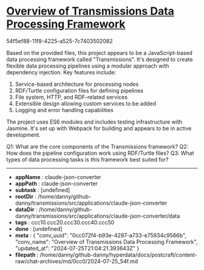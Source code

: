 # [Overview of Transmissions Data Processing Framework](https://claude.ai/chat/0cc072f4-b93e-4297-a733-e75934c9566b)

54f5ef88-11f8-4225-a525-7c7403502082

 Based on the provided files, this project appears to be a JavaScript-based data processing framework called "Transmissions". It's designed to create flexible data processing pipelines using a modular approach with dependency injection. Key features include:

1. Service-based architecture for processing nodes
2. RDF/Turtle configuration files for defining pipelines
3. File system, HTTP, and RDF-related services
4. Extensible design allowing custom services to be added
5. Logging and error handling capabilities

The project uses ES6 modules and includes testing infrastructure with Jasmine. It's set up with Webpack for building and appears to be in active development.

Q1: What are the core components of the Transmissions framework?
Q2: How does the pipeline configuration work using RDF/Turtle files?
Q3: What types of data processing tasks is this framework best suited for?

---

* **appName** : claude-json-converter
* **appPath** : claude-json-converter
* **subtask** : [undefined]
* **rootDir** : /home/danny/github-danny/transmissions/src/applications/claude-json-converter
* **dataDir** : /home/danny/github-danny/transmissions/src/applications/claude-json-converter/data
* **tags** : ccc10.ccc20.ccc30.ccc40.ccc50
* **done** : [undefined]
* **meta** : {
  "conv_uuid": "0cc072f4-b93e-4297-a733-e75934c9566b",
  "conv_name": "Overview of Transmissions Data Processing Framework",
  "updated_at": "2024-07-25T21:04:21.393643Z"
}
* **filepath** : /home/danny/github-danny/hyperdata/docs/postcraft/content-raw/chat-archives/md/0cc0/2024-07-25_54f.md